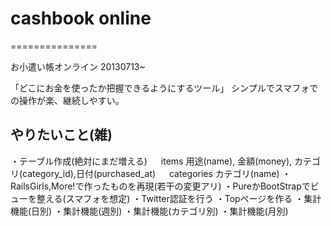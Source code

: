 # cashbook online

===============

お小遣い帳オンライン
20130713~

「どこにお金を使ったか把握できるようにするツール」
シンプルでスマフォでの操作が楽、継続しやすい。


## やりたいこと(雑)
・テーブル作成(絶対にまだ増える)
　	items
   		用途(name), 金額(money), カテゴリ(category_id),日付(purchased_at)
　	categories
			カテゴリ(name)
・RailsGirls,More!で作ったものを再現(若干の変更アリ)
・PureかBootStrapでビューを整える(スマフォを想定)
・Twitter認証を行う
・Topページを作る
・集計機能(日別)
・集計機能(週別)
・集計機能(カテゴリ別)
・集計機能(月別)

